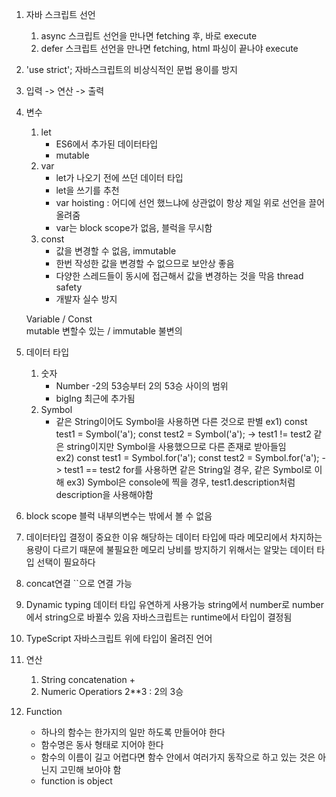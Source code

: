 1. 자바 스크립트 선언
    1) async
        스크립트 선언을 만나면 fetching 후, 바로 execute        
    2) defer
        스크립트 선언을 만나면 fetching, html 파싱이 끝나야 execute
        
2. 'use strict';
    자바스크립트의 비상식적인 문법 용이를 방지    
    
3. 입력 -> 연산 -> 출력

4. 변수
    1) let 
        - ES6에서 추가된 데이터타입
        - mutable
    2) var
        - let가 나오기 전에 쓰던 데이터 타입
        - let을 쓰기를 추천
        - var hoisting : 어디에 선언 했느냐에 상관없이 항상 제일 위로 선언을 끌어 올려줌
        - var는 block scope가 없음, 블럭을 무시함
    3) const
        - 값을 변경할 수 없음, immutable
        - 한번 작성한 값을 변경할 수 없으므로 보안상 좋음
        - 다양한 스레드들이 동시에 접근해서 값을 변경하는 것을 막음 thread safety
        - 개발자 실수 방지
        
    Variable / Const    
    mutable 변할수 있는 / immutable 불변의
        
5. 데이터 타입 
    1) 숫자
        - Number -2의 53승부터 2의 53승 사이의 범위
        - bigIng 최근에 추가됨
    2) Symbol
        - 같은 String이어도 Symbol을 사용하면 다른 것으로 판별
        ex1) const test1 = Symbol('a');
             const test2 = Symbol('a');
             -> test1 != test2
             같은 string이지만 Symbol을 사용했으므로 다른 존재로 받아들임              
        ex2) const test1 = Symbol.for('a');
             const test2 = Symbol.for('a');
             -> test1 == test2 
             for를 사용하면 같은 String일 경우, 같은 Symbol로 이해
        ex3) Symbol은 console에 찍을 경우, test1.description처럼 description을 사용해야함
        
6. block scope
    블럭 내부의변수는 밖에서 볼 수 없음
        
6. 데이터타입 결정이 중요한 이유
    해당하는 데이터 타입에 따라 메모리에서 차지하는 용량이 다르기 때문에 
    불필요한 메모리 낭비를 방지하기 위해서는 알맞는 데이터 타입 선택이 필요하다

7. concat연결
    ``으로 연결 가능

9. Dynamic typing
    데이터 타입 유연하게 사용가능
    string에서 number로 number에서 string으로 바뀔수 있음
    자바스크립트는 runtime에서 타입이 결정됨
    
10. TypeScript
    자바스크립트 위에 타입이 올려진 언어

11. 연산
    1) String concatenation
        +
    2) Numeric Operatiors
        2**3 : 2의 3승    
        
12. Function
    - 하나의 함수는 한가지의 일만 하도록 만들어야 한다
    - 함수명은 동사 형태로 지어야 한다
    - 함수의 이름이 길고 어렵다면 함수 안에서 여러가지 동작으로 하고 있는 것은 아닌지 고민해 보아야 함
    - function is object
             